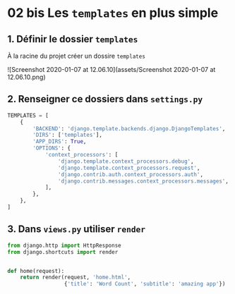 # 02 bis Les `templates` en plus simple

## 1. Définir le dossier `templates`

À la racine du projet créer un dossire `templates`

![Screenshot 2020-01-07 at 12.06.10](assets/Screenshot 2020-01-07 at 12.06.10.png)

## 2. Renseigner ce dossiers dans `settings.py`

```python
TEMPLATES = [
    {
        'BACKEND': 'django.template.backends.django.DjangoTemplates',
        'DIRS': ['templates'],
        'APP_DIRS': True,
        'OPTIONS': {
            'context_processors': [
                'django.template.context_processors.debug',
                'django.template.context_processors.request',
                'django.contrib.auth.context_processors.auth',
                'django.contrib.messages.context_processors.messages',
            ],
        },
    },
]
```

## 3. Dans `views.py` utiliser `render`

```python
from django.http import HttpResponse
from django.shortcuts import render


def home(request):
    return render(request, 'home.html', 
                  {'title': 'Word Count', 'subtitle': 'amazing app'})
```

